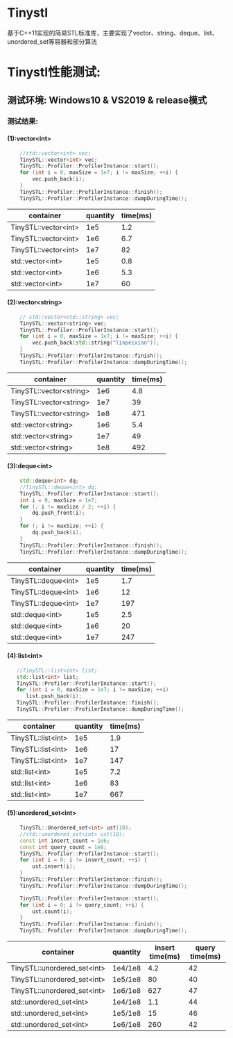 # Tinystl
   基于C++11实现的简易STL标准库，主要实现了vector、string、deque、list、unordered_set等容器和部分算法
# Tinystl性能测试:

## 测试环境: Windows10 & VS2019 & release模式

### 测试结果:

#### (1):vector\<int\>

```C++
    //std::vector<int> vec;
    TinySTL::vector<int> vec;
    TinySTL::Profiler::ProfilerInstance::start();
    for (int i = 0, maxSize = 1e7; i != maxSize; ++i) {
        vec.push_back(i);
    }
    TinySTL::Profiler::ProfilerInstance::finish();
    TinySTL::Profiler::ProfilerInstance::dumpDuringTime();
```

| container | quantity | time(ms) |
|---|---|---|
|TinySTL::vector\<int\>|1e5|1.2|
|TinySTL::vector\<int\>|1e6|6.7|
|TinySTL::vector\<int\>|1e7|82|
|std::vector\<int\>|1e5|0.8|
|std::vector\<int\>|1e6|5.3|
|std::vector\<int\>|1e7|60|

#### (2):vector\<string\>

```C++
    // std::vector<std::string> vec;
    TinySTL::vector<string> vec;
    TinySTL::Profiler::ProfilerInstance::start();
    for (int i = 0, maxSize = 1e7; i != maxSize; ++i) {
        vec.push_back(std::string("linpeixian"));
    }
    TinySTL::Profiler::ProfilerInstance::finish();
    TinySTL::Profiler::ProfilerInstance::dumpDuringTime();
```

| container | quantity | time(ms) |
|---|---|---|
|TinySTL::vector\<string\>|1e6|4.8|
|TinySTL::vector\<string\>|1e7|39|
|TinySTL::vector\<string\>|1e8|471|
|std::vector\<string\>|1e6|5.4|
|std::vector\<string\>|1e7|49|
|std::vector\<string\>|1e8|492|

#### (3):deque\<int\>
```C++
    std::deque<int> dq;
    //TinySTL::deque<int> dq;
    TinySTL::Profiler::ProfilerInstance::start();
    int i = 0, maxSize = 1e7;
    for (; i != maxSize / 2; ++i) {
        dq.push_front(i);
    }
    for (; i != maxSize; ++i) {
        dq.push_back(i);
    }
    TinySTL::Profiler::ProfilerInstance::finish();
    TinySTL::Profiler::ProfilerInstance::dumpDuringTime();
```

| container | quantity | time(ms) |
|---|---|---|
|TinySTL::deque\<int\>|1e5|1.7|
|TinySTL::deque\<int\>|1e6|12|
|TinySTL::deque\<int\>|1e7|197|
|std::deque\<int\>|1e5|2.5|
|std::deque\<int\>|1e6|20|
|std::deque\<int\>|1e7|247|



#### (4):list\<int\>
```C++
   //TinySTL::list<int> list;
   std::list<int> list;
   TinySTL::Profiler::ProfilerInstance::start();
   for (int i = 0, maxSize = 1e7; i != maxSize; ++i)
      list.push_back(i);
   TinySTL::Profiler::ProfilerInstance::finish();
   TinySTL::Profiler::ProfilerInstance::dumpDuringTime();
```
| container | quantity | time(ms) |
|---|---|---|
|TinySTL::list\<int\>|1e5|1.9|
|TinySTL::list\<int\>|1e6|17|
|TinySTL::list\<int\>|1e7|147|
|std::list\<int\>|1e5|7.2|
|std::list\<int\>|1e6|83|
|std::list\<int\>|1e7|667|

#### (5):unordered_set\<int\>
```C++
    TinySTL::Unordered_set<int> ust(10);
    //std::unordered_set<int> ust(10);
    const int insert_count = 1e6;
    const int query_count = 1e8;
    TinySTL::Profiler::ProfilerInstance::start();
    for (int i = 0; i != insert_count; ++i) {
        ust.insert(i);
    }
    TinySTL::Profiler::ProfilerInstance::finish();
    TinySTL::Profiler::ProfilerInstance::dumpDuringTime();

    TinySTL::Profiler::ProfilerInstance::start();
    for (int i = 0; i != query_count; ++i) {
        ust.count(i);
    }
    TinySTL::Profiler::ProfilerInstance::finish();
    TinySTL::Profiler::ProfilerInstance::dumpDuringTime();
```
| container | quantity | insert time(ms) | query time(ms)|
|---|---|---|---|
|TinySTL::unordered_set\<int\>|1e4/1e8|4.2|42|
|TinySTL::unordered_set\<int\>|1e5/1e8|80|40|
|TinySTL::unordered_set\<int\>|1e6/1e8|627|47|
|std::unordered_set\<int\>|1e4/1e8|1.1|44|
|std::unordered_set\<int\>|1e5/1e8|15|46|
|std::unordered_set\<int\>|1e6/1e8|260|42|
